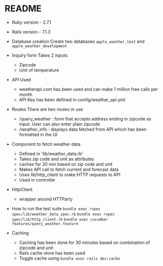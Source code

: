 # README

* Ruby version - 2.7.1

* Rails version - 7.1.3 

* Database creation
  Create two databases `apple_weather_test` and `apple_weather_development`

* Inquiry form
  Takes 2 inputs
  * Zipcode
  * Unit of temperature

* API Used
  * weatherapi.com has been used and can make 1 million free calls per month
  * API Key has been defined in config/weather_api.yml

* Routes
  There are two routes in use
  * /query_weather : form that accepts address ending in zipcode as input. User can also enter plain zipcode
  * /weather_info : displays data fetched from API which has been formatted in the UI

* Component to fetch weather data
  * Defined in 'lib/weather_data.rb'
  * Takes zip code and unit as attributes
  * caches for 30 min based on zip code and unit
  * Makes API call to fetch current and forecast data
  * Uses lib/http_client to make HTTP requests to API
  * Used in controller 

* HttpClient
  * wrapper around HTTParty

* How to run the test suite
  `bundle exec rspec spec/lib/weather_data_spec.rb`
  `bundle exec rspec spec/lib/http_client.rb`
  `bundle exec cucumber features/query_weather.feature`

* Caching
  * Caching has been done for 30 minutes based on combination of zipcode and unit
  * Rails cache store has been used
  * Toggle cache using `bundle exec rails dev:cache`
